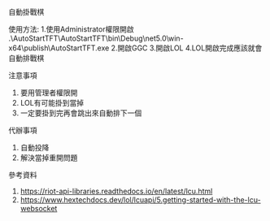 自動掛戰棋


使用方法: 
1.使用Administrator權限開啟 .\AutoStartTFT\AutoStartTFT\bin\Debug\net5.0\win-x64\publish\AutoStartTFT.exe
2.開啟GGC
3.開啟LOL
4.LOL開啟完成應該就會自動排戰棋


注意事項
1. 要用管理者權限開
2. LOL有可能掛到當掉
3. 一定要掛到完再會跳出來自動排下一個


代辦事項
1. 自動投降
2. 解決當掉重開問題

參考資料
1. https://riot-api-libraries.readthedocs.io/en/latest/lcu.html
2. https://www.hextechdocs.dev/lol/lcuapi/5.getting-started-with-the-lcu-websocket
